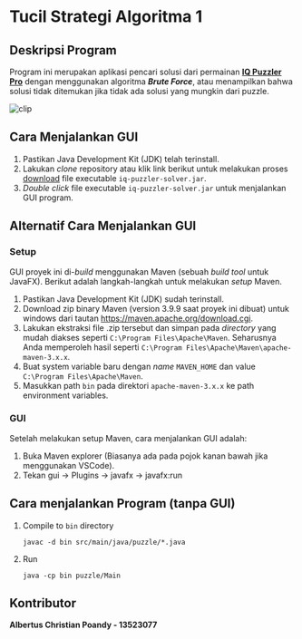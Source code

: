 # Tucil Strategi Algoritma 1

## Deskripsi Program
Program ini merupakan aplikasi pencari solusi dari permainan [**IQ Puzzler Pro**](https://www.smartgamesusa.com) dengan menggunakan algoritma _**Brute Force**_, atau menampilkan bahwa solusi tidak ditemukan jika tidak ada solusi yang mungkin dari puzzle.

![clip](https://github.com/user-attachments/assets/16104990-f757-4390-8ebb-bcaa2989b713)


## Cara Menjalankan GUI
1. Pastikan Java Development Kit (JDK) telah terinstall.
2. Lakukan *clone* repository atau klik link berikut untuk melakukan proses [download](https://github.com/albertchriss/Tucil1_13523077/raw/refs/heads/main/iq-puzzler-solver.jar) file executable `iq-puzzler-solver.jar`.
3. _Double click_ file executable `iq-puzzler-solver.jar` untuk menjalankan GUI program.

## Alternatif Cara Menjalankan GUI
### Setup
GUI proyek ini di-*build* menggunakan Maven (sebuah *build tool* untuk JavaFX). Berikut adalah langkah-langkah untuk melakukan *setup* Maven.
1. Pastikan Java Development Kit (JDK) sudah terinstall.
2. Download zip binary Maven (version 3.9.9 saat proyek ini dibuat) untuk windows dari tautan https://maven.apache.org/download.cgi. 
3. Lakukan ekstraksi file .zip tersebut dan simpan pada *directory* yang mudah diakses seperti `C:\Program Files\Apache\Maven`. Seharusnya Anda memperoleh hasil seperti `C:\Program Files\Apache\Maven\apache-maven-3.x.x`.
4. Buat system variable baru dengan *name* `MAVEN_HOME` dan value `C:\Program Files\Apache\Maven`.
5. Masukkan path `bin` pada direktori `apache-maven-3.x.x` ke path environment variables. 
### GUI
Setelah melakukan setup Maven, cara menjalankan GUI adalah:
1. Buka Maven explorer (Biasanya ada pada pojok kanan bawah jika menggunakan VSCode).
2. Tekan gui -> Plugins -> javafx -> javafx:run

## Cara menjalankan Program (tanpa GUI)
1. Compile to `bin` directory

    ```
    javac -d bin src/main/java/puzzle/*.java 
    ```

2. Run 

    ```
    java -cp bin puzzle/Main
    ```

## Kontributor
**Albertus Christian Poandy - 13523077**
